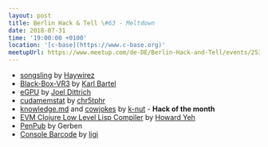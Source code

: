 ```yaml
---
layout: post
title: Berlin Hack & Tell \#63 - Meltdown
date: 2018-07-31
time: '19:00:00 +0100'
location: '[c-base](https://www.c-base.org)'
meetupUrl: https://www.meetup.com/de-DE/Berlin-Hack-and-Tell/events/253093638/
---
```


* [songsling](https://songsling.io/) by [Haywirez](https://haywirez.com/)
* [Black-Box-VR3](http://www.linux-games.com/black-box-VR3/) by [Karl Bartel](http://www.karl.berlin/)
* [eGPU](https://hackaday.io/project/27615-egpu) by [Joel Dittrich](https://joeldittrich.se/)
* [cudamemstat](https://gist.github.com/chr5tphr/209860ce30768f4f58d676f23630f76c) by [chr5tphr](https://github.com/chr5tphr)
* [knowledge.md](https://gist.github.com/k-nut/41292af91a4f1c80324230c35cdb9c28) and [cowjokes](https://blog.k-nut.eu/cowjokes) by [k-nut](https://k-nut.eu/) - **Hack of the month**
* [EVM Clojure Low Level Lisp Compiler](https://github.com/hayeah/evm-clojure) by [Howard Yeh](https://github.com/hayeah)
* [PenPub](http://penpub.ink/) by Gerben
* [Console Barcode](https://github.com/walleth/console-barcodes) by [ligi](https://ligi.de/)

